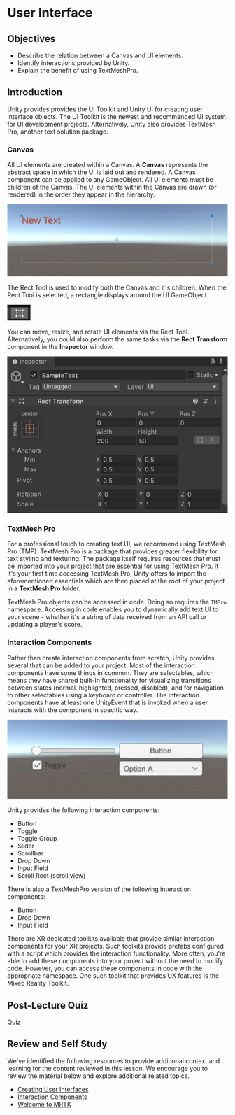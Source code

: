 # User Interface

## Objectives

- Describe the relation between a Canvas and UI elements.
- Identify interactions provided by Unity.
- Explain the benefit of using TextMeshPro.

## Introduction

Unity provides provides the UI Toolkit and Unity UI for creating user interface objects. The UI Toolkit is the newest and recommended UI system for UI development projects. Alternatively, Unity also provides TextMesh Pro, another text solution package.

### Canvas

All UI elements are created within a Canvas. A **Canvas** represents the abstract space in which the UI is laid out and rendered. A Canvas component can be applied to any GameObject. All UI elements must be children of the Canvas. The UI elements within the Canvas are drawn (or rendered) in the order they appear in the hierarchy.

![Screenshot of a Canvas game object.](../../images/canvas.jpg)

The Rect Tool is used to modify both the Canvas and it's children. When the Rect Tool is selected, a rectangle displays around the UI GameObject.

![Screenshot of the Rect tool.](../../images/rect-tool.jpg)

You can move, resize, and rotate UI elements via the Rect Tool. Alternatively, you could also perform the same tasks via the **Rect Transform** component in the **Inspector** window.

![Screenshot of the Rect transform properties in the Inspector window.](../../images/rect-properties.jpg)

### TextMesh Pro

For a professional touch to creating text UI, we recommend using TextMesh Pro (TMP). TextMesh Pro is a package that provides greater flexibility for text styling and texturing. The package itself requires resources that must be imported into your project that are essential for using TextMesh Pro. If it's your first time accessing TextMesh Pro, Unity offers to import the aforementioned essentials which are then placed at the root of your project in a **TextMesh Pro** folder.

TextMesh Pro objects can be accessed in code. Doing so requires the `TMPro` namespace. Accessing in code enables you to dynamically add text UI to your scene - whether it's a string of data received from an API call or updating a player's score.

### Interaction Components

Rather than create interaction components from scratch, Unity provides several that can be added to your project. Most of the interaction components have some things in common. They are selectables, which means they have shared built-in functionality for visualizing transitions between states (normal, highlighted, pressed, disabled), and for navigation to other selectables using a keyboard or controller. The interaction components have at least one UnityEvent that is invoked when a user interacts with the component in specific way.

![Screenshot of Unity u i which includes a slider, button, toggle, and drop down.](../../images/unity-ui.jpg)

Unity provides the following interaction components:

- Button
- Toggle
- Toggle Group
- Slider
- Scrollbar
- Drop Down
- Input Field
- Scroll Rect (scroll view)

There is also a TextMeshPro version of the following interaction components:  

- Button
- Drop Down
- Input Field

There are XR dedicated toolkits available that provide similar interaction components for your XR projects. Such toolkits provide prefabs configured with a script which provides the interaction functionality. More often, you're able to add these components into your project without the need to modify code. However, you can access these components in code with the appropriate namespace. One such toolkit that provides UX features is the Mixed Reality Toolkit.

## Post-Lecture Quiz

[Quiz](https://ashy-plant-023e6671e.1.azurestaticapps.net/quiz/23)

## Review and Self Study

We've identified the following resources to provide additional context and learning for the content reviewed in this lesson. We encourage you to review the material below and explore additional related topics.

- [Creating User Interfaces](https://docs.unity3d.com/Manual/UIToolkits.html)
- [Interaction Components](https://docs.unity3d.com/Packages/com.unity.ugui@1.0/manual/UIInteractionComponents.html)
- [Welcome to MRTK](https://docs.microsoft.com/windows/mixed-reality/mrtk-unity/?view=mrtkunity-2021-05)

